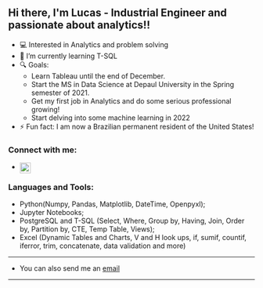 ## Hi there, I'm Lucas - Industrial Engineer and passionate about analytics!!

- 💻 Interested in Analytics and problem solving
- 🌱 I’m currently learning T-SQL
- 🔍 Goals:
  - Learn Tableau until the end of December.
  - Start the MS in Data Science at Depaul University in the Spring semester of 2021.
  - Get my first job in Analytics and do some serious professional growing!
  - Start delving into some machine learning in 2022
- ⚡ Fun fact: I am now a Brazilian permanent resident of the United States!


### Connect with me:

- [<img align="left" alt="lucasfoep | LinkedIn" width="22px" src="https://cdn.jsdelivr.net/npm/simple-icons@v3/icons/linkedin.svg" />][linkedin]

### Languages and Tools:

- Python(Numpy, Pandas, Matplotlib, DateTime, Openpyxl);
- Jupyter Notebooks;
- PostgreSQL and T-SQL (Select, Where, Group by, Having, Join, Order by, Partition by, CTE, Temp Table, Views);
- Excel (Dynamic Tables and Charts, V and H look ups, if, sumif, countif, iferror, trim, concatenate, data validation and more)

---

- You can also send me an [email](mailto:lucasfoep@gmail.com)

---

[linkedin]: https://www.linkedin.com/in/lucas-de-oliveira-8a76b058/

